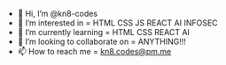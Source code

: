 - 👋 Hi, I’m @kn8-codes
- 👀 I’m interested in = HTML CSS JS REACT AI INFOSEC
- 🌱 I’m currently learning = HTML CSS REACT AI
- 💞️ I’m looking to collaborate on = ANYTHING!!!
- 📫 How to reach me = kn8.codes@pm.me

<!---
kn8-codes/kn8-codes is a ✨ special ✨ repository because its `README.md` (this file) appears on your GitHub profile.
You can click the Preview link to take a look at your changes.
--->
